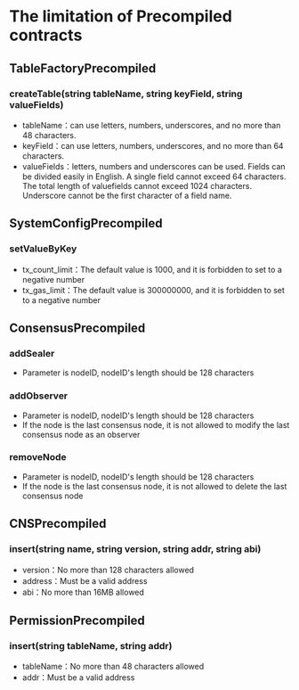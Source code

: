 # The limitation of Precompiled contracts

## TableFactoryPrecompiled

### createTable(string tableName, string keyField, string valueFields)

- tableName：can use letters, numbers, underscores, and no more than 48 characters.
- keyField：can use letters, numbers, underscores, and no more than 64 characters.
- valueFields：letters, numbers and underscores can be used. Fields can be divided easily in English. A single field cannot exceed 64 characters. The total length of valuefields cannot exceed 1024 characters. Underscore cannot be the first character of a field name.

## SystemConfigPrecompiled

### setValueByKey

- tx_count_limit：The default value is 1000, and it is forbidden to set to a negative number
- tx_gas_limit：The default value is 300000000, and it is forbidden to set to a negative number

## ConsensusPrecompiled

### addSealer

- Parameter is nodeID, nodeID's length should be 128 characters

### addObserver

- Parameter is nodeID, nodeID's length should be 128 characters
- If the node is the last consensus node, it is not allowed to modify the last consensus node as an observer

### removeNode

- Parameter is nodeID, nodeID's length should be 128 characters
- If the node is the last consensus node, it is not allowed to delete the last consensus node

## CNSPrecompiled

### insert(string name, string version, string addr, string abi)

- version：No more than 128 characters allowed
- address：Must be a valid address
- abi：No more than 16MB allowed

## PermissionPrecompiled

### insert(string tableName, string addr)

- tableName：No more than 48 characters allowed
- addr：Must be a valid address

